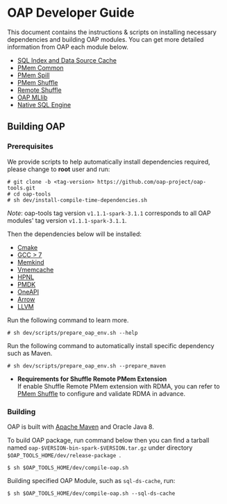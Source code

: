 # OAP Developer Guide

This document contains the instructions & scripts on installing necessary dependencies and building OAP modules. 
You can get more detailed information from OAP each module below.

* [SQL Index and Data Source Cache](https://github.com/oap-project/sql-ds-cache/blob/v1.1.1-spark-3.1.1/docs/Developer-Guide.md)
* [PMem Common](https://github.com/oap-project/pmem-common/tree/v1.1.1-spark-3.1.1)
* [PMem Spill](https://github.com/oap-project/pmem-spill/tree/v1.1.1-spark-3.1.1)
* [PMem Shuffle](https://github.com/oap-project/pmem-shuffle/tree/v1.1.1-spark-3.1.1#5-install-dependencies-for-pmem-shuffle)
* [Remote Shuffle](https://github.com/oap-project/remote-shuffle/tree/v1.1.1-spark-3.1.1)
* [OAP MLlib](https://github.com/oap-project/oap-mllib/tree/v1.1.1-spark-3.1.1)
* [Native SQL Engine](https://github.com/oap-project/native-sql-engine/tree/v1.1.1-spark-3.1.1)

## Building OAP

### Prerequisites

We provide scripts to help automatically install dependencies required, please change to **root** user and run:

```
# git clone -b <tag-version> https://github.com/oap-project/oap-tools.git
# cd oap-tools
# sh dev/install-compile-time-dependencies.sh
```
*Note*: oap-tools tag version `v1.1.1-spark-3.1.1` corresponds to  all OAP modules' tag version `v1.1.1-spark-3.1.1`.

Then the dependencies below will be installed:

* [Cmake](https://cmake.org/install/)
* [GCC > 7](https://gcc.gnu.org/wiki/InstallingGCC)
* [Memkind](https://github.com/memkind/memkind/tree/v1.10.1)
* [Vmemcache](https://github.com/pmem/vmemcache)
* [HPNL](https://github.com/Intel-bigdata/HPNL)
* [PMDK](https://github.com/pmem/pmdk)  
* [OneAPI](https://software.intel.com/content/www/us/en/develop/tools/oneapi.html)
* [Arrow](https://github.com/oap-project/arrow/tree/arrow-4.0.0-oap)
* [LLVM](https://llvm.org/) 

Run the following command to learn more.

```
# sh dev/scripts/prepare_oap_env.sh --help
```

Run the following command to automatically install specific dependency such as Maven.

```
# sh dev/scripts/prepare_oap_env.sh --prepare_maven
```

- **Requirements for Shuffle Remote PMem Extension**  
If enable Shuffle Remote PMem extension with RDMA, you can refer to [PMem Shuffle](https://github.com/oap-project/pmem-shuffle) to configure and validate RDMA in advance.

### Building

OAP is built with [Apache Maven](http://maven.apache.org/) and Oracle Java 8.

To build OAP package, run command below then you can find a tarball named `oap-$VERSION-bin-spark-$VERSION.tar.gz` under directory `$OAP_TOOLS_HOME/dev/release-package `.
```
$ sh $OAP_TOOLS_HOME/dev/compile-oap.sh
```

Building specified OAP Module, such as `sql-ds-cache`, run:
```
$ sh $OAP_TOOLS_HOME/dev/compile-oap.sh --sql-ds-cache
```

